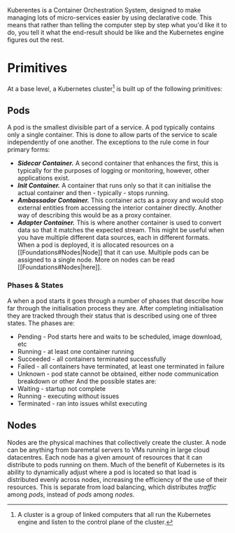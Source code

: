 Kuberentes is a Container Orchestration System, designed to make managing lots of micro-services easier by using declarative code. This means that rather than telling the computer step by step what you'd like it to do, you tell it what the end-result should be like and the Kubernetes engine figures out the rest.

# Primitives
At a base level, a Kubernetes cluster[^1] is built up of the following primitives:
## Pods
A pod is the smallest divisible part of a service. A pod typically contains only a single container. This is done to allow parts of the service to scale independently of one another. The exceptions to the rule come in four primary forms:
- ***Sidecar Container.*** A second container that enhances the first, this is typically for the purposes of logging or monitoring, however, other applications exist.
- ***Init Container.*** A container that runs only so that it can initialise the actual container and then - typically - stops running.
- ***Ambassador Container.*** This container acts as a proxy and would stop external entities from accessing the interior container directly. Another way of describing this would be as a proxy container.
- ***Adapter Container.*** This is where another container is used to convert data so that it matches the expected stream. This might be useful when you have multiple different data sources, each in different formats.
When a pod is deployed, it is allocated resources on a [[Foundations#Nodes|Node]] that it can use. Multiple pods can be assigned to a single node. More on nodes can be read [[Foundations#Nodes|here]].

### Phases & States
A when a pod starts it goes through a number of phases that describe how far through the initialisation process they are. After completing initialisation they are tracked through their status that is described using one of three states. The phases are:
- Pending - Pod starts here and waits to be scheduled, image download, etc
- Running - at least one container running
- Succeeded - all containers terminated successfully
- Failed - all containers have terminated, at least one terminated in failure
- Unknown - pod state cannot be obtained, either node communication breakdown or other
And the possible states are:
- Waiting - startup not complete
- Running - executing without issues
- Terminated - ran into issues whilst executing

## Nodes
Nodes are the physical machines that collectively create the cluster. A node can be anything from baremetal servers to VMs running in large cloud datacentres. Each node has a given amount of resources that it can distribute to pods running on them. Much of the benefit of Kubernetes is its ability to dynamically adjust where a pod is located so that load is distributed evenly across nodes, increasing the efficiency of the use of their resources. This is separate from load balancing, which distributes *traffic* among *pods*, instead of *pods* among *nodes*. 









[^1]: A cluster is a group of linked computers that all run the Kubernetes engine and listen to the control plane of the cluster.